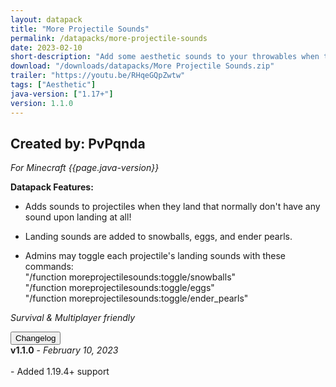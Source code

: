 ```yaml
---
layout: datapack
title: "More Projectile Sounds"
permalink: /datapacks/more-projectile-sounds
date: 2023-02-10
short-description: "Add some aesthetic sounds to your throwables when they land!"
download: "/downloads/datapacks/More Projectile Sounds.zip"
trailer: "https://youtu.be/RHqeGQpZwtw"
tags: ["Aesthetic"]
java-version: ["1.17+"]
version: 1.1.0
---
```

Created by: PvPqnda
-
*For Minecraft {{page.java-version}}*

**Datapack Features:**

- Adds sounds to projectiles when they land that normally don't have any sound upon landing at all!

- Landing sounds are added to snowballs, eggs, and ender pearls.

- Admins may toggle each projectile's landing sounds with these commands:<br>
"/function moreprojectilesounds:toggle/snowballs"<br>
"/function moreprojectilesounds:toggle/eggs"<br>
"/function moreprojectilesounds:toggle/ender_pearls"

*Survival & Multiplayer friendly*

<div id="accordion">
  <div class="card">
        <button class="card-header mb-0 btn btn-link text-decoration-none" data-toggle="collapse" data-target="#changelog" aria-expanded="false" aria-controls="changelog" id="changelogBtn">
           Changelog
        </button>
</div>

<div id="changelog" class="collapse" aria-labelledby="changelogBtn" data-parent="#accordion">
      <div class="card-body">
<b>v1.1.0</b> - <em>February 10, 2023</em><br>
<br>
- Added 1.19.4+ support<br>
      </div>
    </div>
  </div>